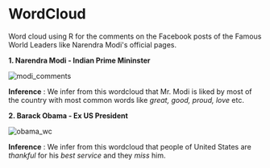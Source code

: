 # WordCloud
Word cloud using R for the comments on the Facebook posts of the Famous World Leaders like Narendra Modi's official pages.

<b>1. Narendra Modi - Indian Prime Mininster</b>

![modi_comments](https://user-images.githubusercontent.com/16416130/32728227-7d320b52-c8a5-11e7-9ac6-e9bb98b754d6.png)

<b>Inference</b> : We infer from this wordcloud that Mr. Modi is liked by most of the country with most common words like <i>great, good, proud, love</i> etc.

<b>2. Barack Obama - Ex US President</b>

![obama_wc](https://user-images.githubusercontent.com/16416130/32749171-7ee4a8c6-c8e4-11e7-8f08-90e8f588565e.png)

<b>Inference</b> : We infer from this wordcloud that people of United States are  <i>thankful</i> for his <i>best service</i> and they <i>miss</i> him.

